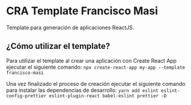 # CRA Template Francisco Masi
Template para generación de aplicaciones ReactJS.

## ¿Cómo utilizar el template?
Para utilizar el template al crear una aplicación con Create React App ejecutar el siguiente comando:
`npx create-react-app my-app --template francisco-masi`

Una vez finalizado el proceso de creación ejecutar el siguiente comando para instalar las dependencias de desarrollo:
`yarn add eslint eslint-config-prettier eslint-plugin-react babel-eslint prettier -D`
